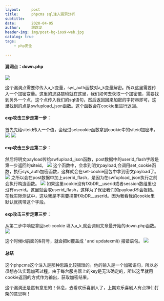 ```yaml
---
layout:     post
title:      phpcms sql注入漏洞分析
subtitle:   
date:       2020-04-05
author:     跳跳龙
header-img: img/post-bg-ios9-web.jpg
catalog: true
tags:
    - php安全
            
---
```





#### 漏洞点：down.php
![](http://tiaotiaolong2.cn-bj.ufileos.com/blog35-01.jpg)

这个漏洞点需要你传入a_k变量，sys_auth函数对a_k变量解密。所以这里需要传入一个加密变量。这里的思路猥琐就在这里，我们如何去获取一个加密值，需要找到另外一个点，这个点传入我们的sql语句，然后返回回来加密的字符串即可，这里找到的点是swfupload_json函数。这个函数会在cookie里进行返回。

#### exp攻击三步走第一步：
首先先给siteid传入一个值，会经过setcookie函数拿到cookie中的siteid加密串。
![](http://tiaotiaolong2.cn-bj.ufileos.com/blog35-02.jpg)
![](http://tiaotiaolong2.cn-bj.ufileos.com/blog35-03.jpg)


#### exp攻击三步走第二步：
然后将明文payload传给swfupload_json函数，post数据中的userid_flash字段是第一步返回的siteid。
![](http://tiaotiaolong2.cn-bj.ufileos.com/blog35-04.jpg)
这个函数中，会拿到明文payload,会调用set_cookie函数，执行sys_auth加密函数，这样就会在set-cookie回包中拿到密文payload了。
![](http://tiaotiaolong2.cn-bj.ufileos.com/blog35-05.jpg)
之所以会在post数据中加上userid_flash，是因为在swfupload_json执行之前会执行构造函数。
![](http://tiaotiaolong2.cn-bj.ufileos.com/blog35-06.jpg)
如果这里cookie没有fXbDR__userid或者session数组里也没有userid。这里就会取userid_flash，这样为了保证我们的payload不会报错。在我实际测试中，这块我是不需要携带fXbDR__userid。因为我看我的cookie里默认就携带这个字段。


#### exp攻击三步走第三步：
从第二步中响应拿回set-cookie 填入a_k,就会调用文章最开始的down.php函数。
![](http://tiaotiaolong2.cn-bj.ufileos.com/blog35-07.jpg)

这个时候id前面的&符号，就会把id覆盖成 ‘ and updatexml() 报错语句。
![](http://tiaotiaolong2.cn-bj.ufileos.com/blog35-08.jpg)



#### 总结
这个phpcms这个注入是那种思路比较猥琐的。他的输入是一个加密语句，所以必须想办法实现加密过程。由于每台服务器上的key是无法确定的，所以这里就用cookie返回的方式作为输出，获取加密结果。

这个漏洞还是蛮有意思的！休息，去看欢乐喜剧人了，上期欢乐喜剧人有点神仙打架的意思啊！

